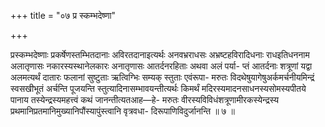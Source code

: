 +++
title = "०७ प्र स्कम्भदेष्णा"

+++

प्रस्कम्भदेष्णाः प्रकर्षेणस्तम्भितदानाः अविरतदानाइत्यर्थः अनवभ्रराधसः अभ्रष्टहविरादिधनाः राधइतिधननाम अलातृणासः नकारस्यस्थानेलकारः अनातृणासः आतर्दनरहिताः अथवा अलं पर्या- प्तं आतर्दनाः शत्रूणां यद्वा अलमत्यर्थं दातारः फलानां सुष्टुताः ऋत्विग्भिः सम्यक् स्तुताः एवंरूपा- मरुतः विदथेषुयागेषुअर्कमर्चनीयमिन्द्रं स्वसखीभूतं अर्चन्ति पूजयन्ति स्तुत्यादिनासम्भावयन्तीत्यर्थः किमर्थं मदिरस्यमादनसाधनस्यसोमस्यपीतये पानाय तस्येन्द्रस्यमहत्त्वं कथं जानन्तीत्यतआह—हे- मरुतः वीरस्यविविधंशत्रूणामीरकस्येन्द्रस्य प्रथमानिप्रतमानिमुख्यानिपौंस्यापुंस्त्वानि वृत्रवधा- दिरूपाणिविदुर्जानन्ति ॥ ७ ॥